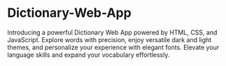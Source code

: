 # Dictionary-Web-App
Introducing a powerful Dictionary Web App powered by HTML, CSS, and JavaScript. Explore words with precision, enjoy versatile dark and light themes, and personalize your experience with elegant fonts. Elevate your language skills and expand your vocabulary effortlessly.
